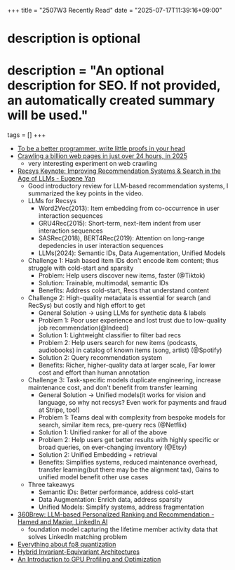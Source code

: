 +++
title = "2507W3 Recently Read"
date = "2025-07-17T11:39:16+09:00"

#
# description is optional
#
# description = "An optional description for SEO. If not provided, an automatically created summary will be used."

tags = []
+++

- [To be a better programmer, write little proofs in your head](https://the-nerve-blog.ghost.io/to-be-a-better-programmer-write-little-proofs-in-your-head/)
- [Crawling a billion web pages in just over 24 hours, in 2025](https://andrewkchan.dev/posts/crawler.html)
    - very interesting experiment on web crawling
- [Recsys Keynote: Improving Recommendation Systems & Search in the Age of LLMs - Eugene Yan](https://www.youtube.com/watch?v=2vlCqD6igVA)
    - Good introductory review for LLM-based recommendation systems, I summarized the key points in the video.
    - LLMs for Recsys
        - Word2Vec(2013): Item embedding from co-occurrence in user interaction sequences
        - GRU4Rec(2015): Short-term, next-item indent from user interaction sequences
        - SASRec(2018), BERT4Rec(2019): Attention on long-range depedencies in user interaction sequences
        - LLMs(2024): Semantic IDs, Data Augementation, Unified Models
    - Challenge 1: Hash based item IDs don't encode item content; thus struggle with cold-start and sparsity
        - Problem: Help users discover new items, faster (@Tiktok)
        - Solution: Trainable, multimodal, semantic IDs
        - Benefits: Address cold-start, Recs that understand content
    - Challenge 2: High-quality metadata is essential for search (and RecSys) but costly and high effort to get
        - General Solution -> using LLMs for synthetic data & labels
        - Problem 1: Poor user experience and lost trust due to low-quality job recommendation(@Indeed)
        - Solution 1: Lightweight classifier to filter bad recs
        - Problem 2: Help users search for new items (podcasts, audiobooks) in catalog of known items (song, artist) (@Spotify)
        - Solution 2: Query recommendation system
        - Benefits: Richer, higher-quality data at larger scale, Far lower cost and effort than human annotation
    - Challenge 3: Task-specific models duplicate engineering, increase maintenance cost, and don't benefit from transfer learning
        - General Solution -> Unified models(it works for vision and language, so why not recsys? Even work for payments and fraud at Stripe, too!)
        - Problem 1: Teams deal with complexity from bespoke models for search, similar item recs, pre-query recs (@Netflix)
        - Solution 1: Unified ranker for all of the above
        - Problem 2: Help users get better results with highly specific or broad queries, on ever-changing inventory (@Etsy)
        - Solution 2: Unified Embedding + retrieval
        - Benefits: Simplifies systems, reduced maintenance overhead, transfer learning(but there may be the alignment tax), Gains to unified model benefit other use cases
    - Three takeawys
        - Semantic IDs: Better performance, address cold-start
        - Data Augmentation: Enrich data, address sparsity
        - Unified Models: Simplify systems, address fragmentation
- [360Brew: LLM-based Personalized Ranking and Recommendation - Hamed and Maziar, LinkedIn AI](https://www.youtube.com/watch?v=U0S6CfzAY5c)
    - foundation model capturing the lifetime member activity data that solves LinkedIn matching problem
- [Everything about fp8 quantization](https://lambdalabsml.github.io/openquant/)
- [Hybrid Invariant-Equivariant Architectures](https://arxiv.org/pdf/2503.05771)
- [An Introduction to GPU Profiling and Optimization](https://www.bitsand.cloud/posts/profiling-gpus)
